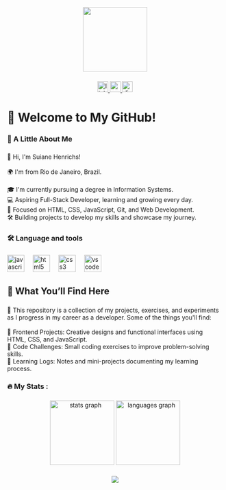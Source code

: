<div align="center">
  <img height="150" src="https://media.giphy.com/media/l44Qqz6gO6JiVV3pu/giphy.gif?cid=790b76114lrc1siqtm2ffnelzj34jbbz21msmvlsucf7djym&ep=v1_gifs_search&rid=giphy.gif&ct=g"  />
</div>

###

<div align="center">
  <a href="https://www.linkedin.com/in/suianehenrichs/" target="_blank">
    <img src="https://img.shields.io/static/v1?message=LinkedIn&logo=linkedin&label=&color=0077B5&logoColor=white&labelColor=&style=for-the-badge" height="25" alt="linkedin logo"  />
  </a>
  <a href="suiane.henrichs@yahoo.com.br" target="_blank">
    <img src="https://img.shields.io/static/v1?message=Gmail&logo=gmail&label=&color=D14836&logoColor=white&labelColor=&style=for-the-badge" height="25" alt="gmail logo"  />
  </a>
  <a href="suianehenrichs" target="_blank">
    <img src="https://img.shields.io/static/v1?message=Discord&logo=discord&label=&color=7289DA&logoColor=white&labelColor=&style=for-the-badge" height="25" alt="discord logo"  />
  </a>
</div>

###

<h1 align="left">🌟 Welcome to My GitHub!</h1>

###

<h3 align="left">🌸  A Little About Me</h3>

###

<p align="left">👋 Hi, I'm Suiane Henrichs!<br><br>🌍 I'm from Rio de Janeiro, Brazil.<br><br>🎓 I'm currently pursuing a degree in Information Systems.<br>💻 Aspiring Full-Stack Developer, learning and growing every day.<br>🎯 Focused on HTML, CSS, JavaScript, Git, and Web Development.<br>🛠️ Building projects to develop my skills and showcase my journey.</p>

###

<h3 align="left">🛠 Language and tools</h3>

###

<div align="left">
  <img src="https://skillicons.dev/icons?i=js" height="40" alt="javascript logo"  />
  <img width="12" />
  <img src="https://skillicons.dev/icons?i=html" height="40" alt="html5 logo"  />
  <img width="12" />
  <img src="https://skillicons.dev/icons?i=css" height="40" alt="css3 logo"  />
  <img width="12" />
  <img src="https://skillicons.dev/icons?i=vscode" height="40" alt="vscode logo"  />
</div>

###

<h2 align="left">🚀 What You’ll Find Here</h2>

###

<p align="left">📂 This repository is a collection of my projects, exercises, and experiments as I progress in my career as a developer. Some of the things you'll find:<br><br>🎨 Frontend Projects: Creative designs and functional interfaces using HTML, CSS, and JavaScript.<br>🧩 Code Challenges: Small coding exercises to improve problem-solving skills.<br>📖 Learning Logs: Notes and mini-projects documenting my learning process.</p>

###

<h3 align="left">🔥   My Stats :</h3>

###

<div align="center">
  <img src="https://github-readme-stats.vercel.app/api?username=SuianeHenrichs1&hide_title=false&hide_rank=false&show_icons=true&include_all_commits=true&count_private=true&disable_animations=false&theme=dracula&locale=en&hide_border=false&order=1" height="150" alt="stats graph"  />
  <img src="https://github-readme-stats.vercel.app/api/top-langs?username=SuianeHenrichs1&locale=en&hide_title=false&layout=compact&card_width=320&langs_count=5&theme=dracula&hide_border=false&order=2" height="150" alt="languages graph"  />
</div>

###

<div align="center">
  <img src="https://visitor-badge.laobi.icu/badge?page_id=SuianeHenrichs1.SuianeHenrichs1&left_color=pink"  />
</div>

###
